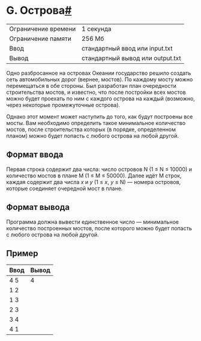 # G. Острова[#](https://contest.yandex.ru/contest/74968/problems/G/)

| | |
|---|---|
|Ограничение времени| 1 секунда|
|Ограничение памяти|	256 Мб|
|Ввод|стандартный ввод или input.txt|
|Вывод|стандартный вывод или output.txt|


Одно разбросанное на островах Океании государство решило создать сеть автомобильных дорог (вернее, мостов). По каждому мосту можно перемещаться в обе стороны. Был разработан план очередности строительства мостов, и известно, что после постройки всех мостов можно будет проехать по ним с каждого острова на каждый (возможно, через некоторые промежуточные острова).

Однако этот момент может наступить до того, как будут построены все мосты. Вам необходимо определить такое минимальное количество мостов, после строительства которых (в порядке, определенном планом) можно будет попасть с любого острова на любой другой.

## Формат ввода

Первая строка содержит два числа: число островов N (1 ≤ N ≤ 10000) и количество мостов в плане M (1 ≤ M ≤ 50000). Далее идёт M строк, каждая содержит два числа *x* и *y* (1 ≤ *x*, *y* ≤ N) — номера островов, которые соединяет очередной мост в плане.

## Формат вывода

Программа должна вывести единственное число — минимальное количество построенных мостов, после которого можно будет попасть с любого острова на любой другой.

## Пример

|Ввод|Вывод|
|---|---|
| 4 5 | 4 |
| 1 2 |   |
| 1 3 |   |
| 2 3 |   |
| 3 4 |   |
| 4 1 |   |

    
